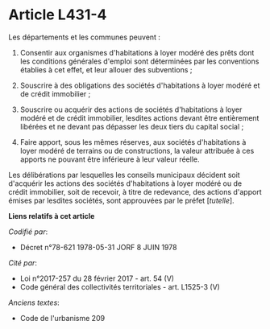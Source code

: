 # Article L431-4

Les départements et les communes peuvent :

1. Consentir aux organismes d'habitations à loyer modéré des prêts dont les conditions générales d'emploi sont déterminées
par les conventions établies à cet effet, et leur allouer des subventions ;

2. Souscrire à des obligations des sociétés d'habitations à loyer modéré et de crédit immobilier ;

3. Souscrire ou acquérir des actions de sociétés d'habitations à loyer modéré et de crédit immobilier, lesdites actions
devant être entièrement libérées et ne devant pas dépasser les deux tiers du capital social ;

4. Faire apport, sous les mêmes réserves, aux sociétés d'habitations à loyer modéré de terrains ou de constructions, la
valeur attribuée à ces apports ne pouvant être inférieure à leur valeur réelle.

Les délibérations par lesquelles les conseils municipaux décident soit d'acquérir les actions des sociétés d'habitations à
loyer modéré ou de crédit immobilier, soit de recevoir, à titre de redevance, des actions d'apport émises par lesdites
sociétés, sont approuvées par le préfet [*tutelle*].

**Liens relatifs à cet article**

_Codifié par_:

  - Décret n°78-621 1978-05-31 JORF 8 JUIN 1978

_Cité par_:

  - Loi n°2017-257 du 28 février 2017 - art. 54 (V)
  - Code général des collectivités territoriales - art. L1525-3 (V)

_Anciens textes_:

  - Code de l'urbanisme 209
